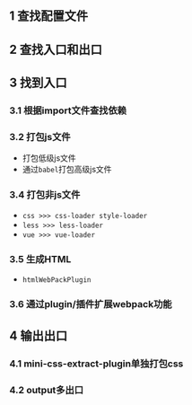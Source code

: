 ## 1 查找配置文件

## 2 查找入口和出口

## 3 找到入口

### 3.1 根据import文件查找依赖
### 3.2 打包js文件
 - 打包低级js文件
 - 通过`babel`打包高级js文件
### 3.4 打包非js文件
- `css >>> css-loader style-loader`
- `less >>> less-loader`
- `vue >>> vue-loader`

### 3.5 生成HTML
- `htmlWebPackPlugin`

### 3.6 通过plugin/插件扩展webpack功能

## 4 输出出口
### 4.1 mini-css-extract-plugin单独打包css
### 4.2 output多出口